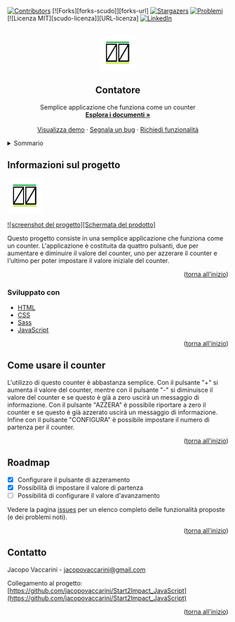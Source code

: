 <div id="top"></div>


<!-- PROJECT SHIELDS -->
[![Contributors][contributors-shield]][contributors-url]
[![Forks][forks-scudo]][forks-url]
[![Stargazers][stelle-scudo]][stelle-url]
[![Problemi][issues-shield]][issues-url]
[![Licenza MIT][scudo-licenza]][URL-licenza]
[![LinkedIn][linkedin-shield]][linkedin-url]


<!-- LOGO DEL PROGETTO -->
<br />
<div align="center">
  <a href="https://github.com/jacopovaccarini/Start2Impact_JavaScript">
    <img src="assets/img/logo.png" alt="Logo" width="80" height="80">
  </a>

<h2 align="center">Contatore</h2>

  <p align="center">
    Semplice applicazione che funziona come un counter
    <br />
    <a href="https://github.com/jacopovaccarini/Start2Impact_JavaScript"><strong>Esplora i documenti »</strong></a>
    <br />
    <br />
    <a href="https://jacopovaccarini.github.io/Start2Impact_JavaScript/">Visualizza demo</a>
    ·
    <a href="https://github.com/jacopovaccarini/Start2Impact_JavaScript/issues">Segnala un bug</a>
    ·
    <a href="https://github.com/jacopovaccarini/Start2Impact_JavaScript/issues">Richiedi funzionalità</a>
  </p>
</div>



<!-- INDICE -->
<details>
  <summary>Sommario</summary>
  <ol>
    <li>
      <a href="#about-the-project">Informazioni sul progetto</a>
      <ul>
        <li><a href="#built-with">Sviluppato con</a></li>
      </ul>
    </li>
    <li><a href="#usage">Come usare il counter</a></li>
    <li><a href="#roadmap">Roadmap</a></li>
    <li><a href="#contact">Contatti</a></li>
  </ol>
</details>



<!-- SUL PROGETTO -->
## Informazioni sul progetto

<a href="https://github.com/jacopovaccarini/Start2Impact_JavaScript">
  <img src="assets/img/logo.png" alt="Logo" width="80" height="80">
</a>

[![screenshot del progetto][Schermata del prodotto]](https://jacopovaccarini.github.io/Start2Impact_JavaScript/)

<p>Questo progetto consiste in una semplice applicazione che funziona come un counter. L'applicazione è costituita da quattro pulsanti, due per aumentare e diminuire il valore del counter, uno per azzerare il counter e l'ultimo per poter impostare il valore iniziale del counter.</p>

<p align="right">(<a href="#top">torna all'inizio</a>)</p>



### Sviluppato con

* [HTML](https://html.spec.whatwg.org/)
* [CSS](https://www.w3.org/TR/CSS/)
* [Sass](https://sass-lang.com/)
* [JavaScript](https://developer.mozilla.org/en-US/docs/Web/JavaScript?retiredLocale=it)

<p align="right">(<a href="#top">torna all'inizio</a>)</p>


<!-- ESEMPI DI UTILIZZO -->
## Come usare il counter

<p>L'utilizzo di questo counter è abbastanza semplice. Con il pulsante "+" si aumenta il valore del counter, mentre con il pulsante "-" si diminuisce il valore del counter e se questo è già a zero uscirà un messaggio di informazione. Con il pulsante "AZZERA" è possibile riportare a zero il counter e se questo è già azzerato uscirà un messaggio di informazione. Infine con il pulsante "CONFIGURA" è possibile impostare il numero di partenza per il counter.</p>


<p align="right">(<a href="#top">torna all'inizio</a>)</p>



<!-- ROADMAP -->
## Roadmap

- [x] Configurare il pulsante di azzeramento
- [x] Possibilità di impostare il valore di partenza
- [ ] Possibilità di configurare il valore d'avanzamento

Vedere la pagina [issues](https://github.com/jacopovaccarini/Start2Impact_JavaScript/issues) per un elenco completo delle funzionalità proposte (e dei problemi noti).

<p align="right">(<a href="#top">torna all'inizio</a>)</p>



<!-- CONTATTO -->
## Contatto

Jacopo Vaccarini - [jacopovaccarini@gmail.com](mailto:jacopovaccarini@gmail.com)

Collegamento al progetto: [https://github.com/jacopovaccarini/Start2Impact_JavaScript](https://github.com/jacopovaccarini/Start2Impact_JavaScript)

<p align="right">(<a href="#top">torna all'inizio</a>)</p>



<!-- LINK E IMMAGINI MARKDOWN -->
<!-- https://www.markdownguide.org/basic-syntax/#reference-style-links -->
[contributors-shield]: https://img.shields.io/github/contributors/jacopovaccarini/Start2Impact_JavaScript.svg?style=for-the-badge
[contributors-url]: https://github.com/jacopovaccarini/Start2Impact_JavaScript/graphs/contributors
[stelle-scudo]: https://img.shields.io/github/stars/jacopovaccarini/Start2Impact_JavaScript.svg?style=for-the-badge
[stelle-URL]: https://github.com/jacopovaccarini/Start2Impact_JavaScript/stargazers
[issues-shield]: https://img.shields.io/github/issues/jacopovaccarini/Start2Impact_JavaScript.svg?style=for-the-badge
[issues-URL]: https://github.com/jacopovaccarini/Start2Impact_JavaScript/issues
[linkedin-shield]: https://img.shields.io/badge/-LinkedIn-black.svg?style=for-the-badge&logo=linkedin&colorB=555
[linkedin-url]: https://linkedin.com/in/jacopo-vaccarini
[screenshot del progetto]: assets/img/screenshot.png
